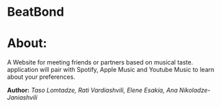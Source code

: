 BeatBond
==============

About:
==============
A Website for meeting friends or partners based on musical taste. application will pair with Spotify, Apple Music and Youtube Music to learn about your preferences. 

**Author:** *Taso Lomtadze, Rati Vardiashvili, Elene Esakia, Ana Nikoladze-Janiashvili*
